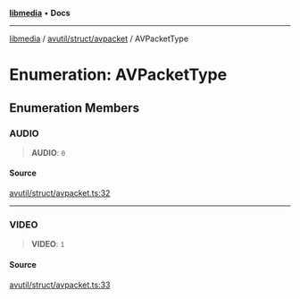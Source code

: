 [**libmedia**](../../../../README.md) • **Docs**

***

[libmedia](../../../../README.md) / [avutil/struct/avpacket](../README.md) / AVPacketType

# Enumeration: AVPacketType

## Enumeration Members

### AUDIO

> **AUDIO**: `0`

#### Source

[avutil/struct/avpacket.ts:32](https://github.com/zhaohappy/libmedia/blob/83708827f1f74f03ced670ca9bc2d9d1e5e5366a/src/avutil/struct/avpacket.ts#L32)

***

### VIDEO

> **VIDEO**: `1`

#### Source

[avutil/struct/avpacket.ts:33](https://github.com/zhaohappy/libmedia/blob/83708827f1f74f03ced670ca9bc2d9d1e5e5366a/src/avutil/struct/avpacket.ts#L33)
